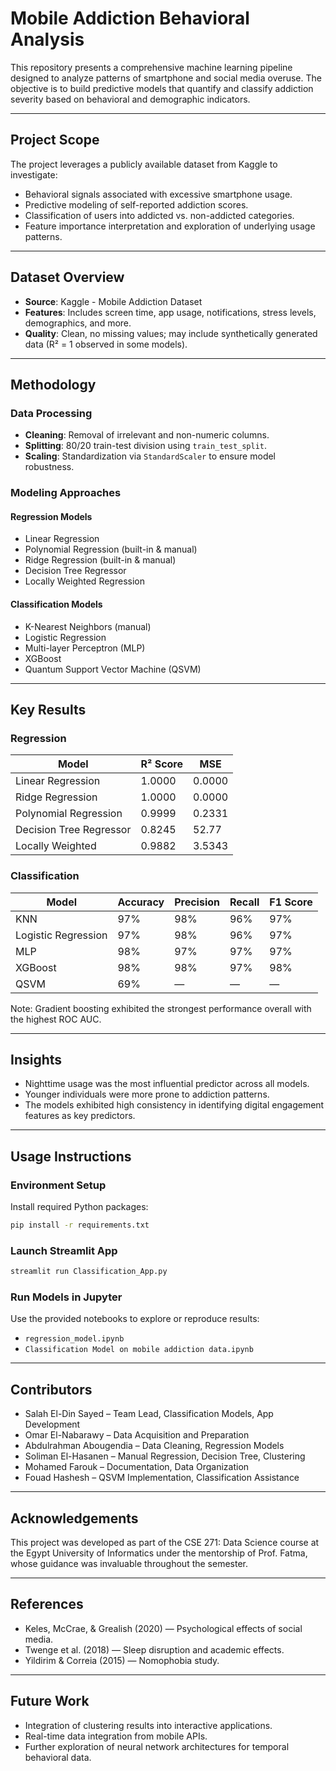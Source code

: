 # Mobile Addiction Behavioral Analysis

This repository presents a comprehensive machine learning pipeline designed to analyze patterns of smartphone and social media overuse. The objective is to build predictive models that quantify and classify addiction severity based on behavioral and demographic indicators.

---

## Project Scope

The project leverages a publicly available dataset from Kaggle to investigate:

* Behavioral signals associated with excessive smartphone usage.
* Predictive modeling of self-reported addiction scores.
* Classification of users into addicted vs. non-addicted categories.
* Feature importance interpretation and exploration of underlying usage patterns.

---

## Dataset Overview

* **Source**: Kaggle - Mobile Addiction Dataset
* **Features**: Includes screen time, app usage, notifications, stress levels, demographics, and more.
* **Quality**: Clean, no missing values; may include synthetically generated data (R² = 1 observed in some models).

---

## Methodology

### Data Processing

* **Cleaning**: Removal of irrelevant and non-numeric columns.
* **Splitting**: 80/20 train-test division using `train_test_split`.
* **Scaling**: Standardization via `StandardScaler` to ensure model robustness.

### Modeling Approaches

#### Regression Models

* Linear Regression
* Polynomial Regression (built-in & manual)
* Ridge Regression (built-in & manual)
* Decision Tree Regressor
* Locally Weighted Regression

#### Classification Models

* K-Nearest Neighbors (manual)
* Logistic Regression
* Multi-layer Perceptron (MLP)
* XGBoost
* Quantum Support Vector Machine (QSVM)

---

## Key Results

### Regression

| Model                   | R² Score | MSE    |
| ----------------------- | -------- | ------ |
| Linear Regression       | 1.0000   | 0.0000 |
| Ridge Regression        | 1.0000   | 0.0000 |
| Polynomial Regression   | 0.9999   | 0.2331 |
| Decision Tree Regressor | 0.8245   | 52.77  |
| Locally Weighted        | 0.9882   | 3.5343 |

### Classification

| Model               | Accuracy | Precision | Recall | F1 Score |
| ------------------- | -------- | --------- | ------ | -------- |
| KNN                 | 97%      | 98%       | 96%    | 97%      |
| Logistic Regression | 97%      | 98%       | 96%    | 97%      |
| MLP                 | 98%      | 97%       | 97%    | 97%      |
| XGBoost             | 98%      | 98%       | 97%    | 98%      |
| QSVM                | 69%      | —         | —      | —        |

Note: Gradient boosting exhibited the strongest performance overall with the highest ROC AUC.

---

## Insights

* Nighttime usage was the most influential predictor across all models.
* Younger individuals were more prone to addiction patterns.
* The models exhibited high consistency in identifying digital engagement features as key predictors.

---

## Usage Instructions

### Environment Setup

Install required Python packages:

```bash
pip install -r requirements.txt
```

### Launch Streamlit App

```bash
streamlit run Classification_App.py
```

### Run Models in Jupyter

Use the provided notebooks to explore or reproduce results:

* `regression_model.ipynb`
* `Classification Model on mobile addiction data.ipynb`

---

## Contributors

* Salah El-Din Sayed – Team Lead, Classification Models, App Development
* Omar El-Nabarawy – Data Acquisition and Preparation
* Abdulrahman Abougendia – Data Cleaning, Regression Models
* Soliman El-Hasanen – Manual Regression, Decision Tree, Clustering
* Mohamed Farouk – Documentation, Data Organization
* Fouad Hashesh – QSVM Implementation, Classification Assistance

---

## Acknowledgements

This project was developed as part of the CSE 271: Data Science course at the Egypt University of Informatics under the mentorship of Prof. Fatma, whose guidance was invaluable throughout the semester.

---

## References

* Keles, McCrae, & Grealish (2020) — Psychological effects of social media.
* Twenge et al. (2018) — Sleep disruption and academic effects.
* Yildirim & Correia (2015) — Nomophobia study.

---

## Future Work

* Integration of clustering results into interactive applications.
* Real-time data integration from mobile APIs.
* Further exploration of neural network architectures for temporal behavioral data.
